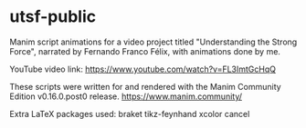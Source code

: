 # utsf-public

Manim script animations for a video project titled "Understanding the Strong Force", narrated by Fernando Franco Félix, with animations done by me.

YouTube video link:
https://www.youtube.com/watch?v=FL3ImtGcHqQ

These scripts were written for and rendered with the Manim Community Edition v0.16.0.post0 release.
https://www.manim.community/


Extra LaTeX packages used:
braket
tikz-feynhand
xcolor
cancel
